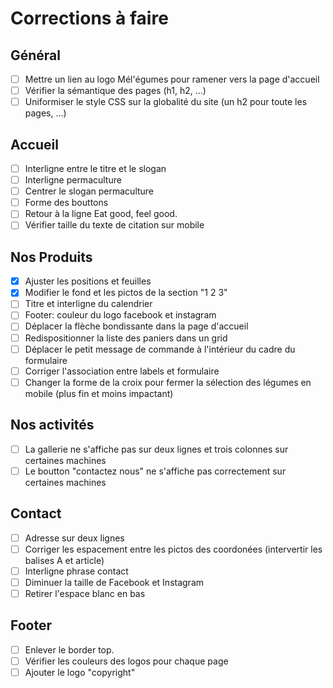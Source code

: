 # Corrections à faire

## Général
- [ ] Mettre un lien au logo Mél'égumes pour ramener vers la page d'accueil
- [ ] Vérifier la sémantique des pages (h1, h2, ...)
- [ ] Uniformiser le style CSS sur la globalité du site (un h2 pour toute les pages, ...)

## Accueil
- [ ] Interligne entre le titre et le slogan
- [ ] Interligne permaculture
- [ ] Centrer le slogan permaculture
- [ ] Forme des bouttons
- [ ] Retour à la ligne Eat good, feel good.
- [ ] Vérifier taille du texte de citation sur mobile

## Nos Produits
- [x] Ajuster les positions et feuilles
- [x] Modifier le fond et les pictos de la section "1 2 3"
- [ ] Titre et interligne du calendrier
- [ ] Footer: couleur du logo facebook et instagram
- [ ] Déplacer la flèche bondissante dans la page d'accueil
- [ ] Redispositionner la liste des paniers dans un grid
- [ ] Déplacer le petit message de commande à l'intérieur du cadre du formulaire
- [ ] Corriger l'association entre labels et formulaire
- [ ] Changer la forme de la croix pour fermer la sélection des légumes en mobile (plus fin et moins impactant)

## Nos activités
- [ ] La gallerie ne s'affiche pas sur deux lignes et trois colonnes sur certaines machines
- [ ] Le boutton "contactez nous" ne s'affiche pas correctement sur certaines machines

## Contact
- [ ] Adresse sur deux lignes
- [ ] Corriger les espacement entre les pictos des coordonées (intervertir les balises A et article)
- [ ] Interligne phrase contact
- [ ] Diminuer la taille de Facebook et Instagram
- [ ] Retirer l'espace blanc en bas

## Footer
- [ ] Enlever le border top.
- [ ] Vérifier les couleurs des logos pour chaque page
- [ ] Ajouter le logo "copyright"